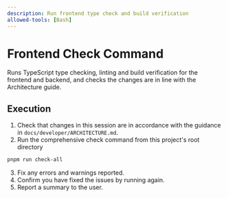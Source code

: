 ```yaml
---
description: Run frontend type check and build verification
allowed-tools: [Bash]
---
```


# Frontend Check Command

Runs TypeScript type checking, linting and build verification for the frontend and backend, and checks the changes are in line with the Architecture guide.

## Execution

1. Check that changes in this session are in accordance with the guidance in `docs/developer/ARCHITECTURE.md`.
2. Run the comprehensive check command from this project's root directory

```bash
pnpm run check-all
```

3. Fix any errors and warnings reported.
4. Confirm you have fixed the issues by running again.
5. Report a summary to the user.
